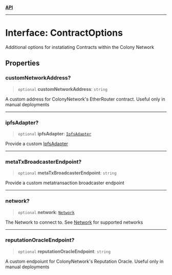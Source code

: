 [**API**](../README.md)

***

# Interface: ContractOptions

Additional options for instatiating Contracts within the Colony Network

## Properties

### customNetworkAddress?

> `optional` **customNetworkAddress**: `string`

A custom address for ColonyNetwork's EtherRouter contract. Useful only in manual deployments

***

### ipfsAdapter?

> `optional` **ipfsAdapter**: [`IpfsAdapter`](IpfsAdapter.md)

Provide a custom [IpfsAdapter](IpfsAdapter.md)

***

### metaTxBroadcasterEndpoint?

> `optional` **metaTxBroadcasterEndpoint**: `string`

Provide a custom metatransaction broadcaster endpoint

***

### network?

> `optional` **network**: [`Network`](../enumerations/Network.md)

The Network to connect to. See [Network](../enumerations/Network.md) for supported networks

***

### reputationOracleEndpoint?

> `optional` **reputationOracleEndpoint**: `string`

A custom endpoiunt for ColonyNetwork's Reputation Oracle. Useful only in manual deployments
